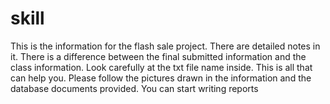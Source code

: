 # skill

This is the information for the flash sale project. There are detailed notes in it. There is a difference between the final submitted information and the class information. Look carefully at the txt file name inside. This is all that can help you. Please follow the pictures drawn in the information and the database documents provided. You can start writing reports
